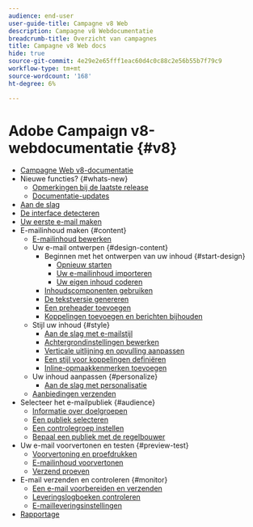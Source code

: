 ```yaml
---
audience: end-user
user-guide-title: Campagne v8 Web
description: Campagne v8 Webdocumentatie
breadcrumb-title: Overzicht van campagnes
title: Campagne v8 Web docs
hide: true
source-git-commit: 4e29e2e65fff1eac60d4c0c88c2e56b55b7f79c9
workflow-type: tm+mt
source-wordcount: '168'
ht-degree: 6%

---
```



# Adobe Campaign v8-webdocumentatie {#v8}

+ [Campagne Web v8-documentatie](campaign-web-home.md)
+ Nieuwe functies? {#whats-new}
   + [Opmerkingen bij de laatste release](rn/release-notes.md)
   + [Documentatie-updates](rn/documentation-updates.md)
+ [Aan de slag](get-started/get-started.md)
+ [De interface detecteren](get-started/user-interface.md)
+ [Uw eerste e-mail maken](email/create-email.md)
+ E-mailinhoud maken {#content}
   + [E-mailinhoud bewerken](content/edit-content.md)
   + Uw e-mail ontwerpen {#design-content}
      + Beginnen met het ontwerpen van uw inhoud {#start-design}
         + [Opnieuw starten ](content/create-email-content.md)
         + [Uw e-mailinhoud importeren](content/existing-content.md)
         + [Uw eigen inhoud coderen](content/code-content.md)
      + [Inhoudscomponenten gebruiken](content/content-components.md)
      + [De tekstversie genereren](content/text-version-email.md)
      + [Een preheader toevoegen](content/preheader.md)
      + [Koppelingen toevoegen en berichten bijhouden](content/message-tracking.md)
   + Stijl uw inhoud {#style}
      + [Aan de slag met e-mailstijl](content/get-started-email-style.md)
      + [Achtergrondinstellingen bewerken](content/backgrounds.md)
      + [Verticale uitlijning en opvulling aanpassen](content/alignment-and-padding.md)
      + [Een stijl voor koppelingen definiëren](content/styling-links.md)
      + [Inline-opmaakkenmerken toevoegen](content/inline-styling.md)
   + Uw inhoud aanpassen {#personalize}
      + [Aan de slag met personalisatie](personalization/personalize.md)
   + [Aanbiedingen verzenden](content/offers.md)
+ Selecteer het e-mailpubliek {#audience}
   + [Informatie over doelgroepen](audience/about-audiences.md)
   + [Een publiek selecteren](audience/add-audience.md)
   + [Een controlegroep instellen](audience/control-group.md)
   + [Bepaal een publiek met de regelbouwer](audience/segment-builder.md)
+ Uw e-mail voorvertonen en testen {#preview-test}
   + [Voorvertoning en proefdrukken](preview-test/preview-test.md)
   + [E-mailinhoud voorvertonen](preview-test/preview-content.md)
   + [Verzend proeven](preview-test/proofs.md)
+ E-mail verzenden en controleren {#monitor}
   + [Een e-mail voorbereiden en verzenden](monitor/prepare-send.md)
   + [Leveringslogboeken controleren](monitor/delivery-logs.md)
   + [E-mailleveringsinstellingen](advanced-settings/delivery-settings.md)
+ [Rapportage](reporting/reports.md)
